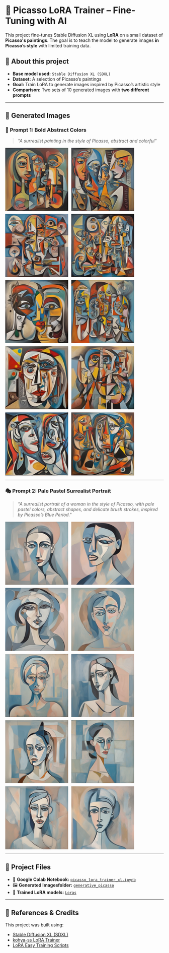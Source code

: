 # 🎨 Picasso LoRA Trainer – Fine-Tuning with AI  

This project fine-tunes Stable Diffusion XL using **LoRA** on a small dataset of **Picasso's paintings**. The goal is to teach the model to generate images **in Picasso’s style** with limited training data.

## 📌 About this project  
- **Base model used:** `Stable Diffusion XL (SDXL)`  
- **Dataset:** A selection of Picasso’s paintings  
- **Goal:** Train LoRA to generate images inspired by Picasso’s artistic style 
- **Comparison:** Two sets of 10 generated images with **two different prompts**  

---
## 📸 Generated Images

### 🎨 **Prompt 1: Bold Abstract Colors**
> _"A surrealist painting in the style of Picasso, abstract and colorful"_

<div style="display: flex; flex-wrap: wrap; gap: 10px;">
  <img src="generative_picasso/generated_picaso_1_20250221_133929.png" width="200">
  <img src="generative_picasso/generated_picaso_2_20250221_133940.png" width="200">
  <img src="generative_picasso/generated_picaso_3_20250221_133952.png" width="200">
  <img src="generative_picasso/generated_picaso_4_20250221_134003.png" width="200">
  <img src="generative_picasso/generated_picaso_5_20250221_134015.png" width="200">
  <img src="generative_picasso/generated_picaso_6_20250221_134026.png" width="200">
  <img src="generative_picasso/generated_picaso_7_20250221_134038.png" width="200">
  <img src="generative_picasso/generated_picaso_8_20250221_134049.png" width="200">
  <img src="generative_picasso/generated_picaso_9_20250221_134101.png" width="200">
  <img src="generative_picasso/generated_picaso_10_20250221_134113.png" width="200">
</div>

---

### 🎭 **Prompt 2: Pale Pastel Surrealist Portrait**
> _"A surrealist portrait of a woman in the style of Picasso, with pale pastel colors, abstract shapes, and delicate brush strokes, inspired by Picasso’s Blue Period."_


<div style="display: flex; flex-wrap: wrap; gap: 10px;">
  <img src="generative_picasso/generated_pale_picasso_1_20250221_134659.png" width="200">
  <img src="generative_picasso/generated_pale_picasso_2_20250221_134710.png" width="200">
  <img src="generative_picasso/generated_pale_picasso_3_20250221_134722.png" width="200">
  <img src="generative_picasso/generated_pale_picasso_4_20250221_134733.png" width="200">
  <img src="generative_picasso/generated_pale_picasso_5_20250221_134745.png" width="200">
  <img src="generative_picasso/generated_pale_picasso_6_20250221_134756.png" width="200">
  <img src="generative_picasso/generated_pale_picasso_7_20250221_134807.png" width="200">
  <img src="generative_picasso/generated_pale_picasso_8_20250221_134819.png" width="200">
  <img src="generative_picasso/generated_pale_picasso_9_20250221_134831.png" width="200">
  <img src="generative_picasso/generated_pale_picasso_10_20250221_134842.png" width="200">
</div>

---

## 📂 Project Files
- 📜 **Google Colab Notebook:** [`picasso_lora_trainer_xl.ipynb`](https://github.com/RominaSR/picasso-ai-lora-trainer/blob/main/picasso_lora_trainer_xl.ipynb)  
- 🖼️ **Generated Imagesfolder:** [`generative_picasso`](https://github.com/RominaSR/picasso-ai-lora-trainer/tree/main/generative_picasso)  
- 🧠 **Trained LoRA models:** [`Loras`](https://github.com/RominaSR/picasso-ai-lora-trainer/tree/main/Loras)  

---

## 🔗 References & Credits  
This project was built using:
- [Stable Diffusion XL (SDXL)](https://huggingface.co/stabilityai/stable-diffusion-xl-base-1.0)
- [kohya-ss LoRA Trainer](https://github.com/kohya-ss/sd-scripts)
- [LoRA Easy Training Scripts](https://github.com/derrian-distro/LoRA_Easy_Training_scripts_Backend/)
